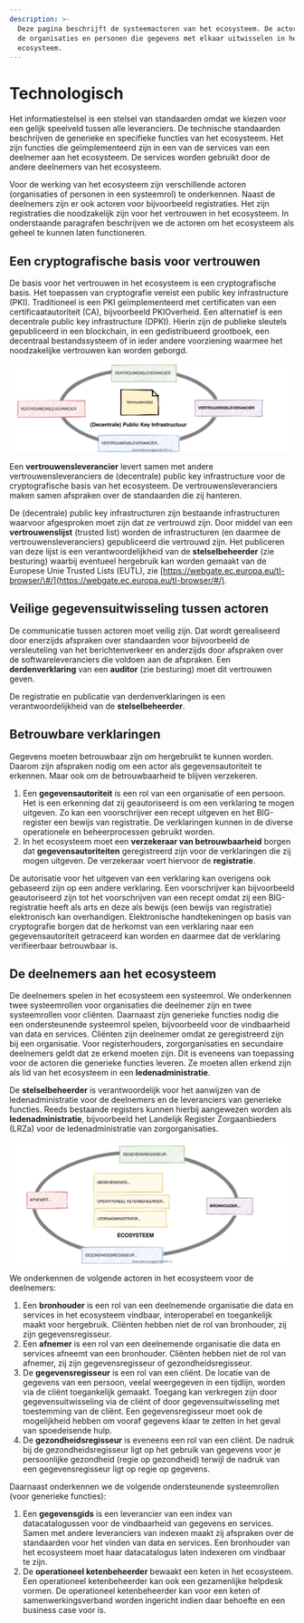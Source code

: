 ```yaml
---
description: >-
  Deze pagina beschrijft de systeemactoren van het ecosysteem. De actoren zijn
  de organisaties en personen die gegevens met elkaar uitwisselen in het
  ecosysteem.
---
```


# Technologisch

Het informatiestelsel is een stelsel van standaarden omdat we kiezen voor een gelijk speelveld tussen alle leveranciers. De technische standaarden beschrijven de generieke en specifieke functies van het ecosysteem. Het zijn functies die geïmplementeerd zijn in een van de services van een deelnemer aan het ecosysteem. De services worden gebruikt door de andere deelnemers van het ecosysteem.

Voor de werking van het ecosysteem zijn verschillende actoren \(organisaties of personen in een systeemrol\) te onderkennen. Naast de deelnemers zijn er ook actoren voor bijvoorbeeld registraties. Het zijn registraties die noodzakelijk zijn voor het vertrouwen in het ecosysteem. In onderstaande paragrafen beschrijven we de actoren om het ecosysteem als geheel te kunnen laten functioneren.

## Een cryptografische basis voor vertrouwen

De basis voor het vertrouwen in het ecosysteem is een cryptografische basis. Het toepassen van cryptografie vereist een public key infrastructure \(PKI\). Traditioneel is een PKI geïmplementeerd met certificaten van een certificaatautoriteit \(CA\), bijvoorbeeld PKIOverheid. Een alternatief is een decentrale public key infrastructure \(DPKI\). Hierin zijn de publieke sleutels gepubliceerd in een blockchain, in een gedistribueerd grootboek, een decentraal bestandssysteem of in ieder andere voorziening waarmee het noodzakelijke vertrouwen kan worden geborgd.

![De vertrouwensleveranciers voor een cryptografische basis](../../.gitbook/assets/dpki.svg)

Een **vertrouwensleverancier** levert samen met andere vertrouwensleveranciers de \(decentrale\) public key infrastructure voor de cryptografische basis van het ecosysteem. De vertrouwensleveranciers maken samen afspraken over de standaarden die zij hanteren.

De \(decentrale\) public key infrastructuren zijn bestaande infrastructuren waarvoor afgesproken moet zijn dat ze vertrouwd zijn. Door middel van een **vertrouwenslijst** \(trusted list\) worden de infrastructuren \(en daarmee de vertrouwensleveranciers\) gepubliceerd die vertrouwd zijn. Het publiceren van deze lijst is een verantwoordelijkheid van de **stelselbeheerder** \(zie besturing\) waarbij eventueel hergebruik kan worden gemaakt van de Europese Unie Trusted Lists \(EUTL\), zie [https://webgate.ec.europa.eu/tl-browser/\#/](https://webgate.ec.europa.eu/tl-browser/#/).

## Veilige gegevensuitwisseling tussen actoren

De communicatie tussen actoren moet veilig zijn. Dat wordt gerealiseerd door enerzijds afspraken over standaarden voor bijvoorbeeld de versleuteling van het berichtenverkeer en anderzijds door afspraken over de softwareleveranciers die voldoen aan de afspraken. Een **derdenverklaring** van een **auditor** \(zie besturing\) moet dit vertrouwen geven.

De registratie en publicatie van derdenverklaringen is een verantwoordelijkheid van de **stelselbeheerder**.

## Betrouwbare verklaringen

Gegevens moeten betrouwbaar zijn om hergebruikt te kunnen worden. Daarom zijn afspraken nodig om een actor als gegevensautoriteit te erkennen. Maar ook om de betrouwbaarheid te blijven verzekeren.

1. Een **gegevensautoriteit** is een rol van een organisatie of een persoon. Het is een erkenning dat zij geautoriseerd is om een verklaring te mogen uitgeven. Zo kan een voorschrijver een recept uitgeven en het BIG-register een bewijs van registratie. De verklaringen kunnen in de diverse operationele en beheerprocessen gebruikt worden.
2. In het ecosysteem moet een **verzekeraar van betrouwbaarheid** borgen dat **gegevensautoriteiten** geregistreerd zijn voor de verklaringen die zij mogen uitgeven. De verzekeraar voert hiervoor de **registratie**.

De autorisatie voor het uitgeven van een verklaring kan overigens ook gebaseerd zijn op een andere verklaring. Een voorschrijver kan bijvoorbeeld geautoriseerd zijn tot het voorschrijven van een recept omdat zij een BIG-registratie heeft als arts en deze als bewijs \(een bewijs van registratie\) elektronisch kan overhandigen. Elektronische handtekeningen op basis van cryptografie borgen dat de herkomst van een verklaring naar een gegevensautoriteit getraceerd kan worden en daarmee dat de verklaring verifieerbaar betrouwbaar is.

## De deelnemers aan het ecosysteem

De deelnemers spelen in het ecosysteem een systeemrol. We onderkennen twee systeemrollen voor organisaties die deelnemer zijn en twee systeemrollen voor cliënten. Daarnaast zijn generieke functies nodig die een ondersteunende systeemrol spelen, bijvoorbeeld voor de vindbaarheid van data en services. Cliënten zijn deelnemer omdat ze geregistreerd zijn bij een organisatie. Voor registerhouders, zorgorganisaties en secundaire deelnemers geldt dat ze erkend moeten zijn. Dit is eveneens van toepassing voor de actoren die generieke functies leveren. Ze moeten allen erkend zijn als lid van het ecosysteem in een **ledenadministratie**.

De **stelselbeheerder** is verantwoordelijk voor het aanwijzen van de ledenadministratie voor de deelnemers en de leveranciers van generieke functies. Reeds bestaande registers kunnen hierbij aangewezen worden als **ledenadministratie**, bijvoorbeeld het Landelijk Register Zorgaanbieders \(LRZa\) voor de ledenadministratie van zorgorganisaties.

![De actoren in het ecosysteem](../../.gitbook/assets/actors.svg)

We onderkennen de volgende actoren in het ecosysteem voor de deelnemers:

1. Een **bronhouder** is een rol van een deelnemende organisatie die data en services in het ecosysteem vindbaar, interoperabel en toegankelijk maakt voor hergebruik. Cliënten hebben niet de rol van bronhouder, zij zijn gegevensregisseur.
2. Een **afnemer** is een rol van een deelnemende organisatie die data en services afneemt van een bronhouder. Cliënten hebben niet de rol van afnemer, zij zijn gegevensregisseur of gezondheidsregisseur.
3. De **gegevensregisseur** is een rol van een cliënt. De locatie van de gegevens van een persoon, veelal weergegeven in een tijdlijn, worden via de cliënt toegankelijk gemaakt. Toegang kan verkregen zijn door gegevensuitwisseling via de cliënt of door gegevensuitwisseling met toestemming van de cliënt. Een gegevensregisseur moet ook de mogelijkheid hebben om vooraf gegevens klaar te zetten in het geval van spoedeisende hulp.
4. De **gezondheidsregisseur** is eveneens een rol van een cliënt. De nadruk bij de gezondheidsregisseur ligt op het gebruik van gegevens voor je persoonlijke gezondheid \(regie op gezondheid\) terwijl de nadruk van een gegevensregisseur ligt op regie op gegevens.

Daarnaast onderkennen we de volgende ondersteunende systeemrollen \(voor generieke functies\):

1. Een **gegevensgids** is een leverancier van een index van datacatalogussen voor de vindbaarheid van gegevens en services. Samen met andere leveranciers van indexen maakt zij afspraken over de standaarden voor het vinden van data en services. Een bronhouder van het ecosysteem moet haar datacatalogus laten indexeren om vindbaar te zijn.
2. De **operationeel ketenbeheerder** bewaakt een keten in het ecosysteem. Een operationeel ketenbeheerder kan ook een gezamenlijke helpdesk vormen. De operationeel ketenbeheerder kan voor een keten of samenwerkingsverband worden ingericht indien daar behoefte en een business case voor is.

